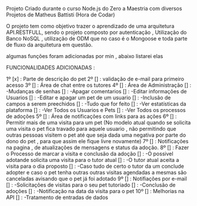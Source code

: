 Projeto Criado durante o curso Node.js do Zero a Maestria com diversos Projetos de Matheus Battisti (Hora de Codar)

O projeto tem como objetivo trazer o aprendizado de uma arquitetura API.RESTFULL, sendo o projeto composto por autenticação , Utilização do Banco NoSQL , utilização de ODM que no caso é o Mongoose e toda parte de fluxo da arquitetura em questão.

algumas funções foram adicionadas por min , abaixo listarei elas

FUNCIONALIDADES ADICIONADAS :

1º [x] : Parte de descrição do pet
2º [] : validação de e-mail para primeiro acesso
3º [] : Área de chat entre os tutores
4º [] : Área de Administração 
       [] : -Mudanças de senhas
       [] : -Apagar comentarios 
       [] : -Editar informações de Usuarios 
       [] : -Editar e apagar um pet de um usuario
       [] : -Inclusão de campos a serem preechidos
       [] : -Tudo que for feito
       [] : -Ver estatísticas da plataforma
                [] : -Ver Todos os Usuarios e Pets
                [] : -Ver Todos os processos de adoções
5º [] : Área de notificações com links para as ações
6º [] : Permitir mais de uma visita para um pet (No modelo atual quando se solicita uma visita o pet fica travado para aquele usuario , não permitindo que outras pessoas visitem o pet  até que seja dada uma negativa por parte do dono do pet , para que assim ele fique livre novamente)
7º [] : Notificações na pagina , de atualizações de mensagens e status da adoção.
8º [] : Fazer o Processo de marcar a visita e conclusão da adoção
        [] : -O possivel adotande solicita uma visita para o tutor atual 
        [] : -O tutor atual aceita a visita para o dia proposto 
        [] : -Caso tudo de certo o tutor da um conclude adopter e caso o pet tenha outras outras visitas agendadas a mesmas são canceladas avisando que o pet já foi adotado
9º [] : Notifiações por e-mail
        [] : -Solicitações de visitas para o seu pet tutoriado
        [] : -Conclusão de adoções 
        [] : -Notificação na data da visita para o pet
10º [] : Melhorias na API
        [] : -Tratamento de entradas de dados 
